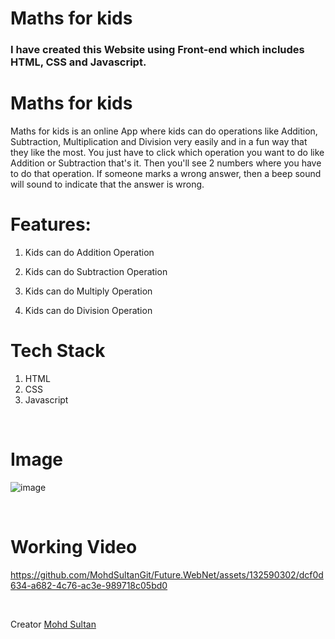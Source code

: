 # Maths for kids

### I have created this Website using Front-end which includes HTML, CSS and Javascript.



# Maths for kids

Maths for kids is an online App where kids can do operations like Addition, Subtraction, Multiplication and Division very easily and in a fun way that they like the most. You just have to click which operation you want to do like Addition or Subtraction that's it. Then you'll see 2 numbers where you have to do that operation. If someone marks a wrong answer, then a beep sound will sound to indicate that the answer is wrong.

# Features:

1. Kids can do Addition Operation

2. Kids can do Subtraction Operation

3. Kids can do Multiply Operation

4. Kids can do Division Operation




# Tech Stack
1. HTML
2. CSS
3. Javascript



<br>

# Image
![image](https://github.com/MohdSultanGit/Future.WebNet/assets/132590302/1362c6e2-0e8f-44e4-8db9-7f67bacf6660)


<br>


# Working Video 



https://github.com/MohdSultanGit/Future.WebNet/assets/132590302/dcf0d634-a682-4c76-ac3e-989718c05bd0










<br>

Creator
[Mohd Sultan](https://github.com/MohdSultanGit)
